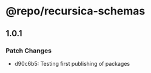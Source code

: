 # @repo/recursica-schemas

## 1.0.1

### Patch Changes

- d90c6b5: Testing first publishing of packages
